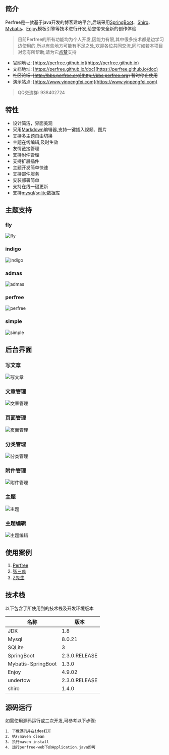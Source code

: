 ## 简介
Perfree是一款基于java开发的博客建站平台,后端采用[SpringBoot](https://spring.io/projects/spring-boot)、[Shiro](https://shiro.apache.org)、[Mybatis](https://mybatis.org/)、[Enjoy](https://jfinal.com/doc/6-1)模板引擎等技术进行开发,给您带来全新的创作体验
> 目前Perfree的所有功能均为个人开发,因能力有限,其中很多技术都是边学习边使用的,所以有些地方可能有不足之处,欢迎各位共同交流,同时如若本项目对您有所帮助,请为它[点赞](https://github.com/perfree/PerfreeProject)支持 

* 官网地址: [https://perfree.github.io](https://perfree.github.io)
* 文档地址: [https://perfree.github.io/doc](https://perfree.github.io/doc)
* ~~社区论坛: [http://bbs.perfree.org](http://bbs.perfree.org) 暂时停止使用~~
* 演示站点: [https://www.yinpengfei.com](https://www.yinpengfei.com)

> QQ交流群: 938402724

## 特性
* 设计简洁，界面美观
* 采用[Markdown](https://www.markdownguide.org/)编辑器,支持一键插入视频、图片
* 支持多主题自由切换
* 主题在线编辑,及时生效
* 友情链接管理
* 支持附件管理
* 支持扩展插件
* 主题开发简单快速
* 支持邮件服务
* 安装部署简单
* 支持在线一键更新
* 支持[mysql](https://www.mysql.com)/[sqlite](https://www.sqlite.org)数据库

## 主题支持
### fly
![fly](./screenshot/fly.jpg)

### indigo
![indigo](./screenshot/indigo.jpg)

### admas
![admas](./screenshot/admas.jpg)

### perfree
![perfree](./screenshot/perfree.jpg)

### simple
![simple](./screenshot/simple.jpg)

## 后台界面
### 写文章
![写文章](./screenshot/0.jpg)

### 文章管理
![文章管理](./screenshot/1.jpg)

### 页面管理
![页面管理](./screenshot/2.jpg)

### 分类管理
![分类管理](./screenshot/3.jpg)

### 附件管理
![附件管理](./screenshot/4.jpg)

### 主题
![主题](./screenshot/5.jpg)

### 主题编辑
![主题编辑](./screenshot/6.jpg)

## 使用案例
1. [Perfree](https://www.yinpengfei.com)
2. [张三疯](https://www.zsfyyds.com)
3. [Z先生](http://houhou.zsir.asia)

## 技术栈
以下包含了所使用到的技术栈及开发环境版本

|  名称   | 版本  |
|  ----  | ----  |
| JDK  | 1.8 |
| Mysql  | 8.0.21 |
| SQLite  | 3 |
| SpringBoot  | 2.3.0.RELEASE |
| Mybatis-SpringBoot  | 1.3.0 |
| Enjoy  | 4.9.02 |
| undertow  | 2.3.0.RELEASE |
| shiro  | 1.4.0 |

## 源码运行
如需使用源码运行或二次开发,可参考以下步骤:
```
1. 下载源码并在idea打开
2. 执行maven clean
3. 执行maven install
4. 运行perfree-web下的Application.java即可
```
